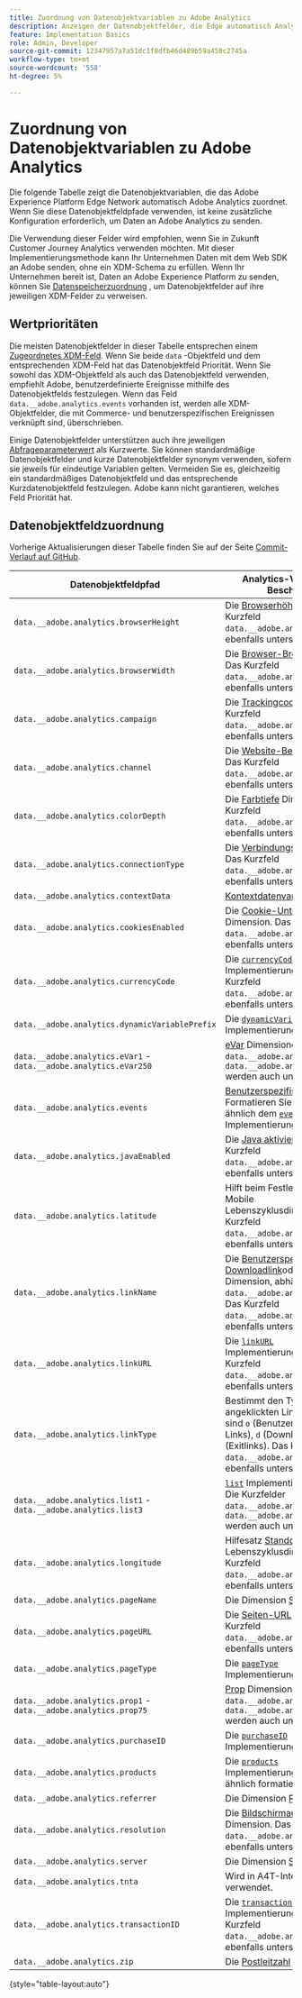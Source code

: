 ```yaml
---
title: Zuordnung von Datenobjektvariablen zu Adobe Analytics
description: Anzeigen der Datenobjektfelder, die Edge automatisch Analytics-Variablen zuordnet
feature: Implementation Basics
role: Admin, Developer
source-git-commit: 12347957a7a51dc1f8dfb46d489b59a450c2745a
workflow-type: tm+mt
source-wordcount: '558'
ht-degree: 5%

---
```


# Zuordnung von Datenobjektvariablen zu Adobe Analytics

Die folgende Tabelle zeigt die Datenobjektvariablen, die das Adobe Experience Platform Edge Network automatisch Adobe Analytics zuordnet. Wenn Sie diese Datenobjektfeldpfade verwenden, ist keine zusätzliche Konfiguration erforderlich, um Daten an Adobe Analytics zu senden.

Die Verwendung dieser Felder wird empfohlen, wenn Sie in Zukunft Customer Journey Analytics verwenden möchten. Mit dieser Implementierungsmethode kann Ihr Unternehmen Daten mit dem Web SDK an Adobe senden, ohne ein XDM-Schema zu erfüllen. Wenn Ihr Unternehmen bereit ist, Daten an Adobe Experience Platform zu senden, können Sie [Datenspeicherzuordnung](https://experienceleague.adobe.com/docs/experience-platform/datastreams/data-prep.html#mapping) , um Datenobjektfelder auf ihre jeweiligen XDM-Felder zu verweisen.

## Wertprioritäten

Die meisten Datenobjektfelder in dieser Tabelle entsprechen einem [Zugeordnetes XDM-Feld](xdm-var-mapping.md). Wenn Sie beide `data` -Objektfeld und dem entsprechenden XDM-Feld hat das Datenobjektfeld Priorität. Wenn Sie sowohl das XDM-Objektfeld als auch das Datenobjektfeld verwenden, empfiehlt Adobe, benutzerdefinierte Ereignisse mithilfe des Datenobjektfelds festzulegen. Wenn das Feld `data.__adobe.analytics.events` vorhanden ist, werden alle XDM-Objektfelder, die mit Commerce- und benutzerspezifischen Ereignissen verknüpft sind, überschrieben.

Einige Datenobjektfelder unterstützen auch ihre jeweiligen [Abfrageparameterwert](../validate/query-parameters.md) als Kurzwerte. Sie können standardmäßige Datenobjektfelder und kurze Datenobjektfelder synonym verwenden, sofern sie jeweils für eindeutige Variablen gelten. Vermeiden Sie es, gleichzeitig ein standardmäßiges Datenobjektfeld und das entsprechende Kurzdatenobjektfeld festzulegen. Adobe kann nicht garantieren, welches Feld Priorität hat.

## Datenobjektfeldzuordnung

Vorherige Aktualisierungen dieser Tabelle finden Sie auf der Seite [Commit-Verlauf auf GitHub](https://github.com/AdobeDocs/analytics.en/commits/main/help/implement/aep-edge/data-var-mapping.md).

| Datenobjektfeldpfad | Analytics-Variable und -Beschreibung |
| --- | --- |
| `data.__adobe.analytics.browserHeight` | Die [Browserhöhe](../../components/dimensions/browser-height.md) Dimension. Das Kurzfeld `data.__adobe.analytics.bh` wird ebenfalls unterstützt. |
| `data.__adobe.analytics.browserWidth` | Die [Browser-Breite](../../components/dimensions/browser-width.md) Dimension. Das Kurzfeld `data.__adobe.analytics.bw` wird ebenfalls unterstützt. |
| `data.__adobe.analytics.campaign` | Die [Trackingcode](../../components/dimensions/tracking-code.md) Dimension. Das Kurzfeld `data.__adobe.analytics.v0` wird ebenfalls unterstützt. |
| `data.__adobe.analytics.channel` | Die [Website-Bereich](../../components/dimensions/site-section.md) Dimension. Das Kurzfeld `data.__adobe.analytics.ch` wird ebenfalls unterstützt. |
| `data.__adobe.analytics.colorDepth` | Die [Farbtiefe](../../components/dimensions/color-depth.md) Dimension. Das Kurzfeld `data.__adobe.analytics.c` wird ebenfalls unterstützt. |
| `data.__adobe.analytics.connectionType` | Die [Verbindungstyp](../../components/dimensions/connection-type.md) Dimension. Das Kurzfeld `data.__adobe.analytics.ct` wird ebenfalls unterstützt. |
| `data.__adobe.analytics.contextData` | [Kontextdatenvariablen](/help/implement/vars/page-vars/contextdata.md). |
| `data.__adobe.analytics.cookiesEnabled` | Die [Cookie-Unterstützung](../../components/dimensions/cookie-support.md) Dimension. Das Kurzfeld `data.__adobe.analytics.k` wird ebenfalls unterstützt. |
| `data.__adobe.analytics.currencyCode` | Die [`currencyCode`](../vars/config-vars/currencycode.md) Implementierungsvariable. Das Kurzfeld `data.__adobe.analytics.cc` wird ebenfalls unterstützt. |
| `data.__adobe.analytics.dynamicVariablePrefix` | Die [`dynamicVariablePrefix`](../vars/config-vars/dynamicvariableprefix.md) Implementierungsvariable. |
| `data.__adobe.analytics.eVar1` - `data.__adobe.analytics.eVar250` | [eVar](../../components/dimensions/evar.md) Dimensionen. Die Kurzfelder `data.__adobe.analytics.v1` - `data.__adobe.analytics.v250` werden auch unterstützt. |
| `data.__adobe.analytics.events` | [Benutzerspezifische Ereignisse](../../components/metrics/custom-events.md). Formatieren Sie dieses Feld ähnlich dem [`events`](../vars/page-vars/events/events-overview.md) Implementierungsvariable. |
| `data.__adobe.analytics.javaEnabled` | Die [Java aktiviert](../../components/dimensions/java-enabled.md) Dimension. Das Kurzfeld `data.__adobe.analytics.v` wird ebenfalls unterstützt. |
| `data.__adobe.analytics.latitude` | Hilft beim Festlegen der [Standort](../../components/dimensions/lifecycle-dimensions.md) Mobile Lebenszyklusdimensionen. Das Kurzfeld `data.__adobe.analytics.lat` wird ebenfalls unterstützt. |
| `data.__adobe.analytics.linkName` | Die [Benutzerspezifischer Link](../../components/dimensions/custom-link.md), [Downloadlink](../../components/dimensions/download-link.md)oder [Exitlink](../../components/dimensions/exit-link.md) Dimension, abhängig vom Wert in `data.__adobe.analytics.linkType`. Das Kurzfeld `data.__adobe.analytics.pev2` wird ebenfalls unterstützt. |
| `data.__adobe.analytics.linkURL` | Die [`linkURL`](../vars/config-vars/linkurl.md) Implementierungsvariable. Das Kurzfeld `data.__adobe.analytics.pev1` wird ebenfalls unterstützt. |
| `data.__adobe.analytics.linkType` | Bestimmt den Typ des angeklickten Links. Gültige Werte sind `o` (Benutzerspezifische Links), `d` (Downloadlinks) und `e` (Exitlinks). Das Kurzfeld `data.__adobe.analytics.pe` wird ebenfalls unterstützt. |
| `data.__adobe.analytics.list1` - `data.__adobe.analytics.list3` | [`list`](/help/implement/vars/page-vars/list.md) Implementierungsvariablen. Die Kurzfelder `data.__adobe.analytics.l1` - `data.__adobe.analytics.list3` werden auch unterstützt. |
| `data.__adobe.analytics.longitude` | Hilfesatz [Standort](../../components/dimensions/lifecycle-dimensions.md) Mobile Lebenszyklusdimensionen. Das Kurzfeld `data.__adobe.analytics.lon` wird ebenfalls unterstützt. |
| `data.__adobe.analytics.pageName` | Die Dimension [Seite](/help/components/dimensions/page.md). |
| `data.__adobe.analytics.pageURL` | Die [Seiten-URL](/help/components/dimensions/page-url.md) Dimension. Das Kurzfeld `data.__adobe.analytics.g` wird ebenfalls unterstützt. |
| `data.__adobe.analytics.pageType` | Die [`pageType`](../vars/page-vars/pagetype.md) Implementierungsvariable. |
| `data.__adobe.analytics.prop1` - `data.__adobe.analytics.prop75` | [Prop](../../components/dimensions/prop.md) Dimensionen. Die Kurzfelder `data.__adobe.analytics.c1` - `data.__adobe.analytics.c75` werden auch unterstützt. |
| `data.__adobe.analytics.purchaseID` | Die [`purchaseID`](../vars/page-vars/purchaseid.md) Implementierungsvariable. |
| `data.__adobe.analytics.products` | Die [`products`](../vars/page-vars/products.md) Implementierungsvariable, ähnlich formatiert. |
| `data.__adobe.analytics.referrer` | Die Dimension [Referrer](/help/components/dimensions/referrer.md). |
| `data.__adobe.analytics.resolution` | Die [Bildschirmauflösung](../../components/dimensions/monitor-resolution.md) Dimension. Das Kurzfeld `data.__adobe.analytics.s` wird ebenfalls unterstützt. |
| `data.__adobe.analytics.server` | Die Dimension [Server](/help/components/dimensions/server.md). |
| `data.__adobe.analytics.tnta` | Wird in A4T-Integrationen verwendet. |
| `data.__adobe.analytics.transactionID` | Die [`transactionID`](../vars/page-vars/transactionid.md) Implementierungsvariable. Das Kurzfeld `data.__adobe.analytics.xact` wird ebenfalls unterstützt. |
| `data.__adobe.analytics.zip` | Die [Postleitzahl](../../components/dimensions/zip-code.md) Dimension. |

{style="table-layout:auto"}
